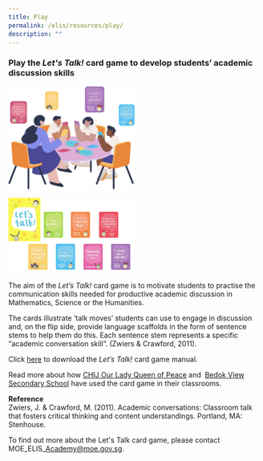 ```yaml
---
title: Play
permalink: /elis/resources/play/
description: ""
---
```

### Play the _Let's Talk!_ card game to develop students’ academic discussion skills

<img src="/images/play_banner.png" 
     style="width:50%">

<img src="/images/lesson-2_let's-talk51a7e6e4204a4497bc666bf8e2a3dea4.jpg" 
     style="width:50%">
		 
The aim of the _Let’s Talk!_ card game is to motivate students to practise the communication skills needed for productive academic discussion in Mathematics, Science or the Humanities.

The cards illustrate ‘talk moves’ students can use to engage in discussion and, on the flip side, provide language scaffolds in the form of sentence stems to help them do this. Each sentence stem represents a specific “academic conversation skill”. (Zwiers & Crawford, 2011).

Click [here](/files/sl_game-manual_final-(2020-nov-6).pdf) to download the _Let’s Talk!_ card game manual.

Read more about how [CHIJ Our Lady Queen of Peace](https://academyofsingaporeteachers-moe-edu-sg-admin.cwp.sg/docs/librariesprovider2/resouces-docs/cs1-300-using-the-lets-talk-card-game-for-learning.pdf?sfvrsn=83a2d528_2) and  [Bedok View Secondary School](https://academyofsingaporeteachers-moe-edu-sg-admin.cwp.sg/docs/librariesprovider2/resouces-docs/cs1-301-using-the-lets-talk-card-game-for-learning-at-secondary-level-geography-history.pdf?sfvrsn=b07ef4bb_2) have used the card game in their classrooms.

**Reference**  
Zwiers, J. & Crawford, M. (2011). Academic conversations: Classroom talk that fosters critical thinking and content understandings. Portland, MA: Stenhouse.

To find out more about the Let's Talk card game, please contact MOE\_ELIS\_Academy@moe.gov.sg.